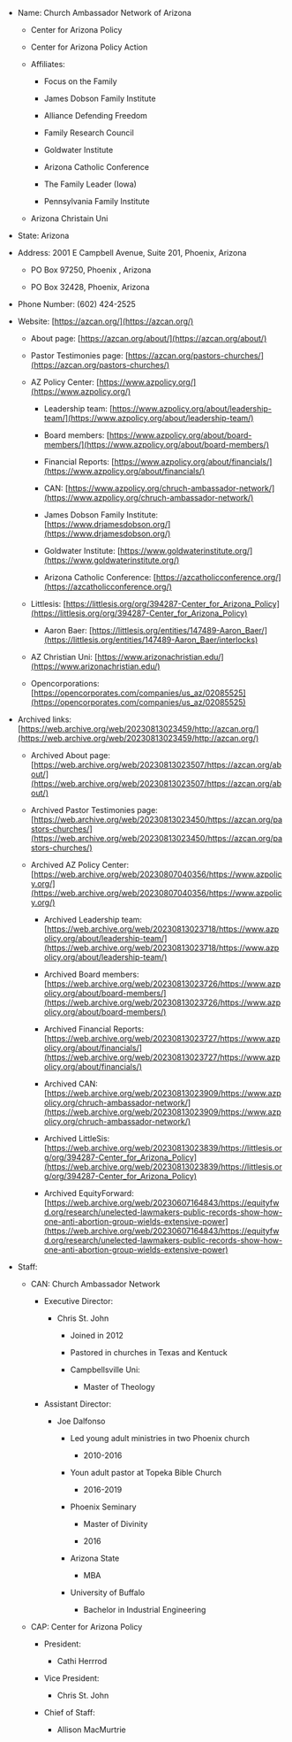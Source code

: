 - Name: Church Ambassador Network of Arizona
    
    - Center for Arizona Policy
        
    - Center for Arizona Policy Action
        
    - Affiliates:
        
        - Focus on the Family
            
        - James Dobson Family Institute
            
        - Alliance Defending Freedom
            
        - Family Research Council
            
        - Goldwater Institute
            
        - Arizona Catholic Conference
            
        - The Family Leader (Iowa)
            
        - Pennsylvania Family Institute
            
    - Arizona Christain Uni
        
- State: Arizona
    
- Address: 2001 E Campbell Avenue, Suite 201, Phoenix, Arizona
    
    - PO Box 97250, Phoenix , Arizona
        
    - PO Box 32428, Phoenix, Arizona
        
- Phone Number: (602) 424-2525
    
- Website: [https://azcan.org/](https://azcan.org/)
    
    - About page: [https://azcan.org/about/](https://azcan.org/about/)
        
    - Pastor Testimonies page: [https://azcan.org/pastors-churches/](https://azcan.org/pastors-churches/)
        
    - AZ Policy Center: [https://www.azpolicy.org/](https://www.azpolicy.org/)
        
        - Leadership team: [https://www.azpolicy.org/about/leadership-team/](https://www.azpolicy.org/about/leadership-team/)
            
        - Board members: [https://www.azpolicy.org/about/board-members/](https://www.azpolicy.org/about/board-members/)
            
        - Financial Reports: [https://www.azpolicy.org/about/financials/](https://www.azpolicy.org/about/financials/)
            
        - CAN: [https://www.azpolicy.org/chruch-ambassador-network/](https://www.azpolicy.org/chruch-ambassador-network/)
            
        - James Dobson Family Institute: [https://www.drjamesdobson.org/](https://www.drjamesdobson.org/)
            
        - Goldwater Institute: [https://www.goldwaterinstitute.org/](https://www.goldwaterinstitute.org/)
            
        - Arizona Catholic Conference: [https://azcatholicconference.org/](https://azcatholicconference.org/)
            
    - Littlesis: [https://littlesis.org/org/394287-Center_for_Arizona_Policy](https://littlesis.org/org/394287-Center_for_Arizona_Policy)
        
        - Aaron Baer: [https://littlesis.org/entities/147489-Aaron_Baer/](https://littlesis.org/entities/147489-Aaron_Baer/interlocks)
            
    - AZ Christian Uni: [https://www.arizonachristian.edu/](https://www.arizonachristian.edu/)
        
    - Opencorporations: [https://opencorporates.com/companies/us_az/02085525](https://opencorporates.com/companies/us_az/02085525)
        
- Archived links: [https://web.archive.org/web/20230813023459/http://azcan.org/](https://web.archive.org/web/20230813023459/http://azcan.org/)
    
    - Archived About page: [https://web.archive.org/web/20230813023507/https://azcan.org/about/](https://web.archive.org/web/20230813023507/https://azcan.org/about/)
        
    - Archived Pastor Testimonies page: [https://web.archive.org/web/20230813023450/https://azcan.org/pastors-churches/](https://web.archive.org/web/20230813023450/https://azcan.org/pastors-churches/)
        
    - Archived AZ Policy Center: [https://web.archive.org/web/20230807040356/https://www.azpolicy.org/](https://web.archive.org/web/20230807040356/https://www.azpolicy.org/)
        
        - Archived Leadership team: [https://web.archive.org/web/20230813023718/https://www.azpolicy.org/about/leadership-team/](https://web.archive.org/web/20230813023718/https://www.azpolicy.org/about/leadership-team/)
            
        - Archived Board members: [https://web.archive.org/web/20230813023726/https://www.azpolicy.org/about/board-members/](https://web.archive.org/web/20230813023726/https://www.azpolicy.org/about/board-members/)
            
        - Archived Financial Reports: [https://web.archive.org/web/20230813023727/https://www.azpolicy.org/about/financials/](https://web.archive.org/web/20230813023727/https://www.azpolicy.org/about/financials/)
            
        - Archived CAN: [https://web.archive.org/web/20230813023909/https://www.azpolicy.org/chruch-ambassador-network/](https://web.archive.org/web/20230813023909/https://www.azpolicy.org/chruch-ambassador-network/)
            
        - Archived LittleSis: [https://web.archive.org/web/20230813023839/https://littlesis.org/org/394287-Center_for_Arizona_Policy](https://web.archive.org/web/20230813023839/https://littlesis.org/org/394287-Center_for_Arizona_Policy)
            
        - Archived EquityForward: [https://web.archive.org/web/20230607164843/https://equityfwd.org/research/unelected-lawmakers-public-records-show-how-one-anti-abortion-group-wields-extensive-power](https://web.archive.org/web/20230607164843/https://equityfwd.org/research/unelected-lawmakers-public-records-show-how-one-anti-abortion-group-wields-extensive-power)
            
- Staff:
    
    - CAN: Church Ambassador Network
        
        - Executive Director:
            
            - Chris St. John
                
                - Joined in 2012
                    
                - Pastored in churches in Texas and Kentuck
                    
                - Campbellsville Uni:
                    
                    - Master of Theology
                        
        - Assistant Director:
            
            - Joe Dalfonso
                
                - Led young adult ministries in two Phoenix church
                    
                    - 2010-2016
                        
                - Youn adult pastor at Topeka Bible Church
                    
                    - 2016-2019
                        
                - Phoenix Seminary
                    
                    - Master of Divinity
                        
                    - 2016
                        
                - Arizona State
                    
                    - MBA
                        
                - University of Buffalo
                    
                    - Bachelor in Industrial Engineering
                        
    - CAP: Center for Arizona Policy
        
        - President:
            
            - Cathi Herrrod
                
        - Vice President:
            
            - Chris St. John
                
        - Chief of Staff:
            
            - Allison MacMurtrie